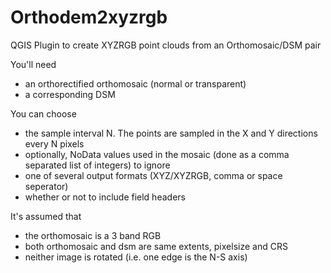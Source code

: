 # Orthodem2xyzrgb

QGIS Plugin to create XYZRGB point clouds from an Orthomosaic/DSM pair 

You'll need
+ an orthorectified orthomosaic (normal or transparent)
+ a corresponding DSM

You can choose
+ the sample interval N. The points are sampled in the X and Y directions every N pixels
+ optionally, NoData values used in the mosaic (done as a comma separated list of integers) to ignore
+ one of several output formats (XYZ/XYZRGB, comma or space seperator)
+ whether or not to include field headers

It's assumed that
+ the orthomosaic is a 3 band RGB
+ both orthomosaic and dsm are same extents, pixelsize and CRS
+ neither image is rotated (i.e. one edge is the N-S axis)
